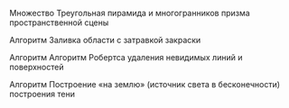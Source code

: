 Множество                             Треугольная пирамида и
многогранников                        призма
пространственной сцены

Алгоритм                              Заливка области с затравкой
закраски

Алгоритм                              Алгоритм Робертса
удаления
невидимых
линий и
поверхностей

Алгоритм                              Построение «на землю» (источник света в бесконечности)
построения
тени
